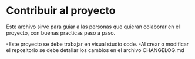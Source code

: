 # Contribuir al proyecto
Este archivo sirve para guiar a las personas que quieran colaborar en el proyecto, con buenas practicas paso a paso.

-Este proyecto se debe trabajar en visual studio code.
-Al crear o modificar el repositorio se debe detallar los cambios en el archivo CHANGELOG.md


